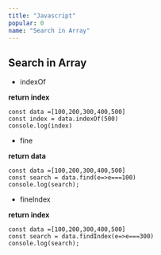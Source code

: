 ```yaml
---
title: "Javascript"
popular: 0
name: "Search in Array"
---
```


## Search in Array

- indexOf

**return index**

```
const data =[100,200,300,400,500]
const index = data.indexOf(500)
console.log(index)
```

- fine

**return data**

```
const data =[100,200,300,400,500]
const search = data.find(e=>e===100)
console.log(search);
```

- fineIndex

**return index**

```
const data =[100,200,300,400,500]
const search = data.findIndex(e=>e===300)
console.log(search);
```
